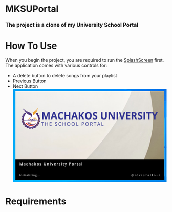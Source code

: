 # MKSUPortal
### The project is a clone of my University School Portal

# How To Use
When you begin the project, you are required to run the [SplashScreen][splash-screen] first.<br>
The application comes with various controls for:
- A delete button to delete songs from your playlist
- Previous Button
- Next Button
![SPLASH...](screenshots/splash.png?raw=true "Optional Title")

# Requirements

[splash-screen]: splash_screen.py